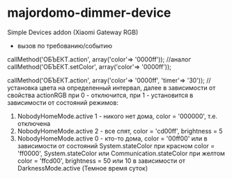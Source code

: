 # majordomo-dimmer-device
Simple Devices addon (Xiaomi Gateway RGB)


* вызов по требованию/событию

callMethod('ОБЪЕКТ.action', array('color'=> '0000ff')); //аналог callMethod('ОБЪЕКТ.setColor', array('color'=> '0000ff'));

callMethod('ОБЪЕКТ.action', array('color'=> '0000ff', 'timer'=> '30')); //установка цвета на определенный интервал, далее в зависимости от свойства actionRGB при 0 - отключится, при 1 - установится в зависимости от состояний режимов:
1. NobodyHomeMode.active 1 - никого нет дома, color = '000000', т.е. отключена
2. NobodyHomeMode.active 2 - все спят, color = 'cd00ff', brightness = 5
3. NobodyHomeMode.active 0 - кто-то дома, color = '00ff00' или в зависимости от состояний System.stateColor при красном color = 'ff0000', System.stateColor или Communication.stateColor при желтом color = 'ffcd00', brightness = 50 или 10 в зависимости от DarknessMode.active (Темное время суток)

